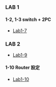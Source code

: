 ### LAB 1
#### 1-2, 1-3 switch + 2PC
* [Lab1-7]()
### LAB 2
* [Lab1-9](https://github.com/jumbokh/Network-class/blob/main/cisco-lab/lab/lab1-9.pkt)
#### 1-10 Router 設定
* [Lab1-10](https://github.com/jumbokh/Network-class/blob/main/cisco-lab/lab/lab1-10.pkt)
